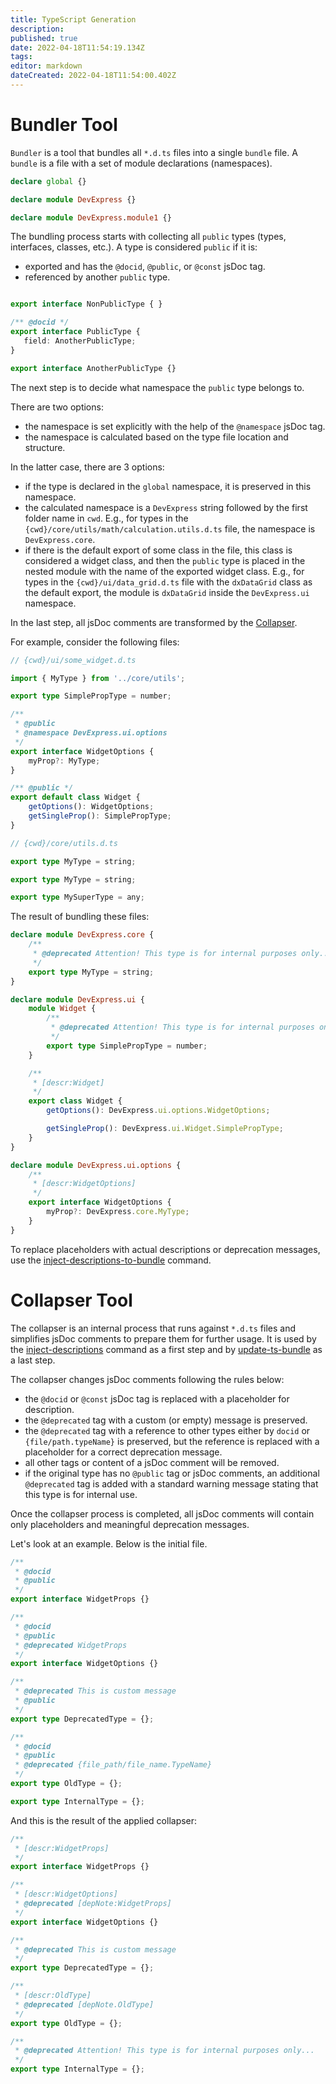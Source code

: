 ```yaml
---
title: TypeScript Generation
description: 
published: true
date: 2022-04-18T11:54:19.134Z
tags: 
editor: markdown
dateCreated: 2022-04-18T11:54:00.402Z
---
```


# Bundler Tool

`Bundler` is a tool that bundles all `*.d.ts` files into a single `bundle` file. A `bundle` is a file with a set of module declarations (namespaces).

```typescript
declare global {}

declare module DevExpress {}

declare module DevExpress.module1 {}
```

The bundling process starts with collecting all `public` types (types, interfaces, classes, etc.). A type is considered `public` if it is:

- exported and has the `@docid`, `@public`, or `@const` jsDoc tag.
- referenced by another `public` type.

```typescript

export interface NonPublicType { }

/** @docid */
export interface PublicType {
   field: AnotherPublicType;
}

export interface AnotherPublicType {}

```

The next step is to decide what namespace the `public` type belongs to.

There are two options:

- the namespace is set explicitly with the help of the `@namespace` jsDoc tag.
- the namespace is calculated based on the type file location and structure.

In the latter case, there are 3 options:

- if the type is declared in the `global` namespace, it is preserved in this namespace.
- the calculated namespace is a `DevExpress` string followed by the first folder name in `cwd`. E.g., for types in the `{cwd}/core/utils/math/calculation.utils.d.ts` file, the namespace is `DevExpress.core`.
- if there is the default export of some class in the file, this class is considered a widget class, and then the `public` type is placed in the nested module with the name of the exported widget class. E.g., for types in the `{cwd}/ui/data_grid.d.ts` file with the `dxDataGrid` class as the default export, the module is `dxDataGrid` inside the `DevExpress.ui` namespace.

In the last step, all jsDoc comments are transformed by the [Collapser](#collapser-tool).

For example, consider the following files:

```typescript
// {cwd}/ui/some_widget.d.ts

import { MyType } from '../core/utils';

export type SimplePropType = number;

/**
 * @public
 * @namespace DevExpress.ui.options
 */
export interface WidgetOptions {
    myProp?: MyType;
}

/** @public */
export default class Widget {
    getOptions(): WidgetOptions;
    getSingleProp(): SimplePropType;
}
```

```typescript
// {cwd}/core/utils.d.ts

export type MyType = string;

export type MyType = string;

export type MySuperType = any;
```

The result of bundling these files:

```typescript
declare module DevExpress.core {
    /**
     * @deprecated Attention! This type is for internal purposes only...
     */
    export type MyType = string;
}

declare module DevExpress.ui {
    module Widget {
        /**
         * @deprecated Attention! This type is for internal purposes only...
         */
        export type SimplePropType = number;
    }

    /**
     * [descr:Widget]
     */
    export class Widget {
        getOptions(): DevExpress.ui.options.WidgetOptions;

        getSingleProp(): DevExpress.ui.Widget.SimplePropType;
    }
}

declare module DevExpress.ui.options {
    /**
     * [descr:WidgetOptions]
     */
    export interface WidgetOptions {
        myProp?: DevExpress.core.MyType;
    }
}
```

To replace placeholders with actual descriptions or deprecation messages, use the [inject-descriptions-to-bundle](Commands#inject-descriptions-to-bundle) command.

# Collapser Tool

The collapser is an internal process that runs against `*.d.ts` files and simplifies jsDoc comments to prepare them for further usage. It is used by the [inject-descriptions](Commands#inject-descriptions) command as a first step and by [update-ts-bundle](Commands#update-ts-bundle) as a last step.

The collapser changes jsDoc comments following the rules below:

- the `@docid` or `@const` jsDoc tag is replaced with a placeholder for description.
- the `@deprecated` tag with a custom (or empty) message is preserved.
- the `@deprecated` tag with a reference to other types either by `docid` or `{file/path.typeName}` is preserved, but the reference is replaced with a placeholder for a correct deprecation message.
- all other tags or content of a jsDoc comment will be removed.
- if the original type has no `@public` tag or jsDoc comments, an additional `@deprecated` tag is added with a standard warning message stating that this type is for internal use.

Once the collapser process is completed, all jsDoc comments will contain only placeholders and meaningful deprecation messages.

Let's look at an example. Below is the initial file.

```typescript
/**
 * @docid
 * @public
 */
export interface WidgetProps {}

/**
 * @docid
 * @public
 * @deprecated WidgetProps
 */
export interface WidgetOptions {}

/**
 * @deprecated This is custom message
 * @public
 */
export type DeprecatedType = {};

/**
 * @docid
 * @public
 * @deprecated {file_path/file_name.TypeName}
 */
export type OldType = {};

export type InternalType = {};
```

And this is the result of the applied collapser:

```typescript
/**
 * [descr:WidgetProps]
 */
export interface WidgetProps {}

/**
 * [descr:WidgetOptions]
 * @deprecated [depNote:WidgetProps]
 */
export interface WidgetOptions {}

/**
 * @deprecated This is custom message
 */
export type DeprecatedType = {};

/**
 * [descr:OldType]
 * @deprecated [depNote.OldType]
 */
export type OldType = {};

/**
 * @deprecated Attention! This type is for internal purposes only...
 */
export type InternalType = {};
```